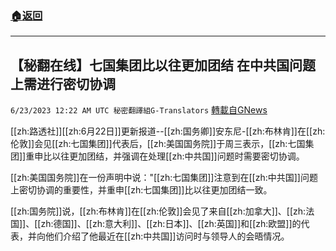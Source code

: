 ###  [:house:返回](README.md)
---


## 【秘翻在线】七国集团比以往更加团结 在中共国问题上需进行密切协调
`6/23/2023 12:22 AM UTC 秘密翻譯組G-Translators` [轉載自GNews](https://gnews.org/articles/1405282)

        

[[zh:路透社]][[zh:6月22日]]更新报道--[[zh:国务卿]]安东尼-[[zh:布林肯]]在[[zh:伦敦]]会见[[zh:七国集团]]代表后，[[zh:美国国务院]]于周三表示，[[zh:七国集团]]重申比以往更加团结，并强调在处理[[zh:中共国]]问题时需要密切协调。

[[zh:美国国务院]]在一份声明中说："[[zh:七国集团]]注意到在[[zh:中共国]]问题上密切协调的重要性，并重申[[zh:七国集团]]比以往更加团结一致。

[[zh:国务院]]说，[[zh:布林肯]]在[[zh:伦敦]]会见了来自[[zh:加拿大]]、[[zh:法国]]、[[zh:德国]]、[[zh:意大利]]、[[zh:日本]]、[[zh:英国]]和[[zh:欧盟]]的代表，并向他们介绍了他最近在[[zh:中共国]]访问时与领导人的会晤情况。
